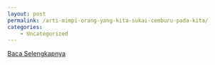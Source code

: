```yaml
---
layout: post
permalink: /arti-mimpi-orang-yang-kita-sukai-cemburu-pada-kita/
categories:
    - Uncategorized
---
```


[Baca Selengkapnya](/01)